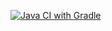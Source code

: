 [![Java CI with Gradle](https://github.com/PolinaKuznecova87/Selenium/actions/workflows/gradle.yml/badge.svg)](https://github.com/PolinaKuznecova87/Selenium/actions/workflows/gradle.yml)
